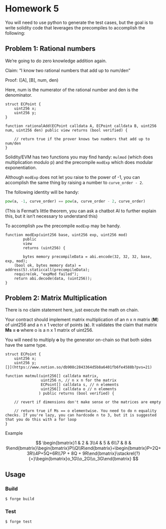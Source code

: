 # Homework 5

You will need to use python to generate the test cases, but the goal is to write solidity code that leverages the precompiles to accomplish the following:

## Problem 1: Rational numbers

We’re going to do zero knowledge addition again.

Claim: “I know two rational numbers that add up to num/den”

Proof: ([A], [B], num, den)

Here, num is the numerator of the rational number and den is the denominator.

```solidity
struct ECPoint {
	uint256 x;
	uint256 y;
}

function rationalAdd(ECPoint calldata A, ECPoint calldata B, uint256 num, uint256 den) public view returns (bool verified) {
	
	// return true if the prover knows two numbers that add up to num/den
}
```

Solidity/EVM has two functions you may find handy: `mulmod` (which does multiplication modulo p) and the precompile `modExp` which does modular exponentiation.

Although `modExp` does not let you raise to the power of -1, you can accomplish the same thing by raising a number to `curve_order - 2`.

The following identity will be handy:

```python
pow(a, -1, curve_order) == pow(a, curve_order - 2, curve_order)
```

(This is Fermat’s little theorem, you can ask a chatbot AI to further explain this, but it isn’t necessary to understand this)

To accomplish `pow` the precompile `modExp` may be handy.

```solidity
function modExp(uint256 base, uint256 exp, uint256 mod)
		public
		view
		returns (uint256) {
		
		bytes memory precompileData = abi.encode(32, 32, 32, base, exp, mod);
    (bool ok, bytes memory data) = address(5).staticcall(precompileData);
    require(ok, "expMod failed");
    return abi.decode(data, (uint256));
}
```

## Problem 2: Matrix Multiplication

There is no claim statement here, just execute the math on chain.

Your contract should implement matrix multiplication of an n x n matrix (**M**) of uint256 and a n x 1 vector of points (**s**). It validates the claim that matrix **Ms = o** where o is a n x 1 matrix of uint256.

You will need to multiply **o** by the generator on-chain so that both sides have the same type.

```solidity
struct ECPoint {
	uint256 x;
	uint256 y;
[}](https://www.notion.so/db908c2843364d5b8a6401fb6fe4588b?pvs=21)

function matmul(uint256[] calldata matrix,
                uint256 n, // n x n for the matrix
                ECPoint[] calldata s, // n elements
                uint256[] calldata o // n elements
               ) public returns (bool verified) {

	// revert if dimensions don't make sense or the matrices are empty

	// return true if Ms == o elementwise. You need to do n equality checks. If you're lazy, you can hardcode n to 3, but it is suggested that you do this with a for loop 
}
```

Example

$$
\begin{bmatrix}1 & 2 & 3\\4 & 5 & 6\\7 & 8 & 9\end{bmatrix}\begin{bmatrix}P\\Q\\R\end{bmatrix}=\begin{bmatrix}P+2Q+3R\\4P+5Q+6R\\7P + 8Q + 9R\end{bmatrix}\stackrel{?}{=}\begin{bmatrix}o_1G\\o_2G\\o_3G\end{bmatrix}
$$

## Usage

### Build

```shell
$ forge build
```

### Test

```shell
$ forge test
```